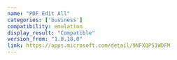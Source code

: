 ```yaml
---
name: "PDF Edit All"
categories: ['business']
compatibility: emulation
display_result: "Compatible"
version_from: "1.0.18.0"
link: https://apps.microsoft.com/detail/9NFXQP51WDFM
---
```

